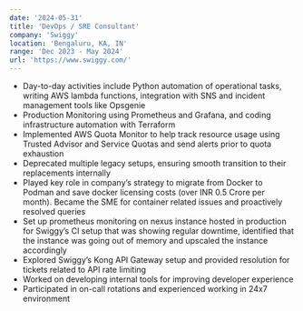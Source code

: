 ```yaml
---
date: '2024-05-31'
title: 'DevOps / SRE Consultant'
company: 'Swiggy'
location: 'Bengaluru, KA, IN'
range: 'Dec 2023 - May 2024'
url: 'https://www.swiggy.com/'
---
```


- Day-to-day activities include Python automation of operational tasks, writing AWS lambda
  functions, integration with SNS and incident management tools like Opsgenie
- Production Monitoring using Prometheus and Grafana, and coding infrastructure automation with
  Terraform
- Implemented AWS Quota Monitor to help track resource usage using Trusted Advisor and Service
  Quotas and send alerts prior to quota exhaustion
- Deprecated multiple legacy setups, ensuring smooth transition to their replacements internally
- Played key role in company’s strategy to migrate from Docker to Podman and save docker licensing
  costs (over INR 0.5 Crore per month). Became the SME for container related issues and proactively
  resolved queries
- Set up prometheus monitoring on nexus instance hosted in production for Swiggy’s CI setup that was
  showing regular downtime, identified that the instance was going out of memory and upscaled the
  instance accordingly
- Explored Swiggy’s Kong API Gateway setup and provided resolution for tickets related to API rate
  limiting
- Worked on developing internal tools for improving developer experience
- Participated in on-call rotations and experienced working in 24x7 environment
